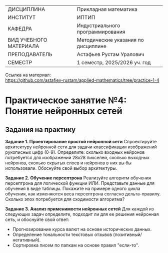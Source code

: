 |||
|---|---|
|ДИСЦИПЛИНА|Прикладная математика|
|ИНСТИТУТ|ИПТИП|
|КАФЕДРА|Индустриального программирования|
|ВИД УЧЕБНОГО МАТЕРИАЛА|Методические указания по дисциплине|
|ПРЕПОДАВАТЕЛЬ|Астафьев Рустам Уралович|
|СЕМЕСТР|1 семестр, 2025/2026 уч. год|

Ссылка на материал: <br>
https://github.com/astafiev-rustam/applied-mathematics/tree/practice-1-4

# Практическое занятие №4: Понятие нейронных сетей

## Задания на практику

**Задание 1. Проектирование простой нейронной сети**
Спроектируйте архитектуру нейронной сети для задачи классификации изображений рукописных цифр (0-9). Определите: сколько входных нейронов потребуется для изображений 28x28 пикселей, сколько выходных нейронов, сколько скрытых слоев и нейронов в них вы бы использовали. Обоснуйте свой выбор архитектуры.

**Задание 2. Обучение персептрона**
Реализуйте алгоритм обучения персептрона для логической функции ИЛИ. Представьте данные для обучения в виде таблицы. Покажите на примере одного цикла обучения, как изменяются веса персептрона согласно дельта-правилу. Сколько эпох потребуется для сходимости алгоритма?

**Задание 3. Анализ применимости нейронных сетей**
Для каждой из следующих задач определите, подходит ли для ее решения нейронная сеть, и обоснуйте свой ответ:
- Прогнозирование курса валют на основе исторических данных.
- Определение тональности текстовых отзывов (позитивный/негативный).
- Сортировка писем по папкам на основе правил "если-то".